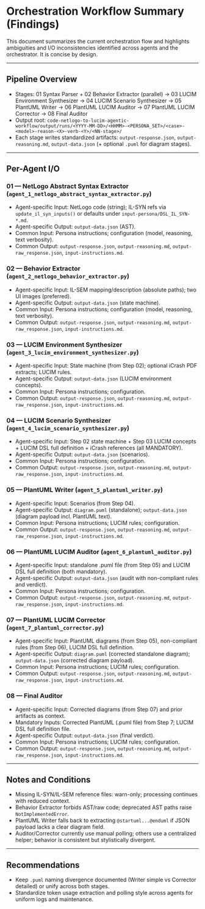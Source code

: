 # Orchestration Workflow Summary (Findings)

This document summarizes the current orchestration flow and highlights ambiguities and I/O inconsistencies identified across agents and the orchestrator. It is concise by design.

---

## Pipeline Overview
- Stages: 01 Syntax Parser + 02 Behavior Extractor (parallel) → 03 LUCIM Environment Synthesizer → 04 LUCIM Scenario Synthesizer → 05 PlantUML Writer → 06 PlantUML LUCIM Auditor → 07 PlantUML LUCIM Corrector → 08 Final Auditor
- Output root: `code-netlogo-to-lucim-agentic-workflow/output/runs/<YYYY-MM-DD>/<HHMM>-<PERSONA_SET>/<case>-<model>-reason-<X>-verb-<Y>/<NN-stage>/`
- Each stage writes standardized artifacts: `output-response.json`, `output-reasoning.md`, `output-data.json` (+ optional `.puml` for diagram stages).

---

## Per-Agent I/O

### 01 — NetLogo Abstract Syntax Extractor (`agent_1_netlogo_abstract_syntax_extractor.py`)
- Agent-specific Input: NetLogo code (string); IL-SYN refs via `update_il_syn_inputs()` or defaults under `input-persona/DSL_IL_SYN-*.md`.
- Agent-specific Output: `output-data.json` (AST).
- Common Input: Persona instructions; configuration (model, reasoning, text verbosity).
- Common Output: `output-response.json`, `output-reasoning.md`, `output-raw_response.json`, `input-instructions.md`.

### 02 — Behavior Extractor (`agent_2_netlogo_behavior_extractor.py`)
- Agent-specific Input: IL-SEM mapping/description (absolute paths); two UI images (preferred).
- Agent-specific Output: `output-data.json` (state machine).
- Common Input: Persona instructions; configuration (model, reasoning, text verbosity).
- Common Output: `output-response.json`, `output-reasoning.md`, `output-raw_response.json`, `input-instructions.md`.

### 03 — LUCIM Environment Synthesizer (`agent_3_lucim_environment_synthesizer.py`)
- Agent-specific Input: State machine (from Step 02); optional iCrash PDF extracts; LUCIM rules.
- Agent-specific Output: `output-data.json` (LUCIM environment concepts).
- Common Input: Persona instructions; configuration.
- Common Output: `output-response.json`, `output-reasoning.md`, `output-raw_response.json`, `input-instructions.md`.

### 04 — LUCIM Scenario Synthesizer (`agent_4_lucim_scenario_synthesizer.py`)
- Agent-specific Input: Step 02 state machine + Step 03 LUCIM concepts + LUCIM DSL full definition + iCrash references (all MANDATORY).
- Agent-specific Output: `output-data.json` (scenarios).
- Common Input: Persona instructions; configuration.
- Common Output: `output-response.json`, `output-reasoning.md`, `output-raw_response.json`, `input-instructions.md`.

### 05 — PlantUML Writer (`agent_5_plantuml_writer.py`)
- Agent-specific Input: Scenarios (from Step 04).
- Agent-specific Output: `diagram.puml` (standalone); `output-data.json` (diagram payload incl. PlantUML text).
- Common Input: Persona instructions; LUCIM rules; configuration.
- Common Output: `output-response.json`, `output-reasoning.md`, `output-raw_response.json`, `input-instructions.md`.

### 06 — PlantUML LUCIM Auditor (`agent_6_plantuml_auditor.py`)
- Agent-specific Input: standalone .puml file (from Step 05) and LUCIM DSL full definition (both mandatory).
- Agent-specific Output: `output-data.json` (audit with non-compliant rules and verdict).
- Common Input: Persona instructions; configuration.
- Common Output: `output-response.json`, `output-reasoning.md`, `output-raw_response.json`, `input-instructions.md`.

### 07 — PlantUML LUCIM Corrector (`agent_7_plantuml_corrector.py`)
- Agent-specific Input: PlantUML diagrams (from Step 05), non-compliant rules (from Step 06), LUCIM DSL full definition. 
- Agent-specific Output: `diagram.puml` (corrected standalone diagram); `output-data.json` (corrected diagram payload).
- Common Input: Persona instructions; LUCIM rules; configuration.
- Common Output: `output-response.json`, `output-reasoning.md`, `output-raw_response.json`, `input-instructions.md`.

### 08 — Final Auditor
- Agent-specific Input: Corrected diagrams (from Step 07) and prior artifacts as context.
- Mandatory Inputs: Corrected PlantUML (.puml file) from Step 7; LUCIM DSL full definition file.
- Agent-specific Output: `output-data.json` (final verdict).
- Common Input: Persona instructions; LUCIM rules; configuration.
- Common Output: `output-response.json`, `output-reasoning.md`, `output-raw_response.json`, `input-instructions.md`.

---

## Notes and Conditions
- Missing IL-SYN/IL-SEM reference files: warn-only; processing continues with reduced context.
- Behavior Extractor forbids AST/raw code; deprecated AST paths raise `NotImplementedError`.
- PlantUML Writer falls back to extracting `@startuml...@enduml` if JSON payload lacks a clear diagram field.
- Auditor/Corrector currently use manual polling; others use a centralized helper; behavior is consistent but stylistically divergent.

---

## Recommendations
- Keep `.puml` naming divergence documented (Writer simple vs Corrector detailed) or unify across both stages.
- Standardize token usage extraction and polling style across agents for uniform logs and maintenance.
